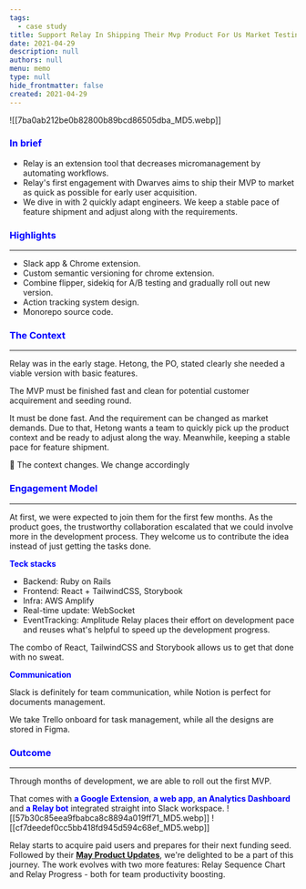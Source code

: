 ```yaml
---
tags: 
  - case study
title: Support Relay In Shipping Their Mvp Product For Us Market Testing
date: 2021-04-29
description: null
authors: null
menu: memo
type: null
hide_frontmatter: false
created: 2021-04-29
---
```


![[7ba0ab212be0b82800b89bcd86505dba_MD5.webp]]

### <span style='color:blue'>In brief</span>
* Relay is an extension tool that decreases micromanagement by automating workflows.
* Relay's first engagement with Dwarves aims to ship their MVP to market as quick as possible for early user acquisition.
* We dive in with 2 quickly adapt engineers. We keep a stable pace of feature shipment and adjust along with the requirements. 

### <span style='color:blue'>**Highlights**</span>
---

* Slack app & Chrome extension.
* Custom semantic versioning for chrome extension.
* Combine flipper, sidekiq for A/B testing and gradually roll out new version.
* Action tracking system design.
* Monorepo source code.

### <span style='color:blue'>The Context</span>
---

Relay was in the early stage. Hetong, the PO, stated clearly she needed a viable version with basic features.

The MVP must be finished fast and clean for potential customer acquirement and seeding round.

It must be done fast. And the requirement can be changed as market demands. Due to that, Hetong wants a team to quickly pick up the product context and be ready to adjust along the way. Meanwhile, keeping a stable pace for feature shipment.

🔹 The context changes. We change accordingly

### <span style='color:blue'>**Engagement Model**</span>
---

At first, we were expected to join them for the first few months. As the product goes, the trustworthy collaboration escalated that we could involve more in the development process. They welcome us to contribute the idea instead of just getting the tasks done.

<span style='color:blue'>**Teck stacks**</span>
* Backend: Ruby on Rails
* Frontend: React + TailwindCSS, Storybook 
* Infra: AWS Amplify
* Real-time update: WebSocket
* EventTracking: Amplitude
Relay places their effort on development pace and reuses what's helpful to speed up the development progress. 

The combo of React, TailwindCSS and Storybook allows us to get that done with no sweat.

<span style='color:blue'>**Communication**</span>

Slack is definitely for team communication, while Notion is perfect for documents management. 

We take Trello onboard for task management, while all the designs are stored in Figma. 

### <span style='color:blue'>**Outcome**</span>
---

Through months of development, we are able to roll out the first MVP. 

That comes with <span style='color:blue'>**a Google Extension**</span>, <span style='color:blue'>**a web app**</span>, <span style='color:blue'>**an Analytics Dashboard**</span> and <span style='color:blue'>**a Relay bot**</span> integrated straight into Slack workspace.
![[57b30c85eea9fbabca8c8894a019ff71_MD5.webp]]
![[cf7deedef0cc5bb418fd945d594c68ef_MD5.webp]]

Relay starts to acquire paid users and prepares for their next funding seed. Followed by their <span style='color:blue'>**[May Product Updates](https://teamrelay.medium.com/relay-product-updates-may-2021-f7b3db7002c5)**</span>, we're delighted to be a part of this journey. The work evolves with two more features: Relay Sequence Chart and Relay Progress - both for team productivity boosting.

